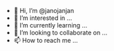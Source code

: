 - 👋 Hi, I’m @janojanjan
- 👀 I’m interested in ...
- 🌱 I’m currently learning ...
- 💞️ I’m looking to collaborate on ...
- 📫 How to reach me ...

<!---
janojanjan/janojanjan is a ✨ special ✨ repository because its `README.md` (this file) appears on your GitHub profile.
You can click the Preview link to take a look at your changes.
--->
